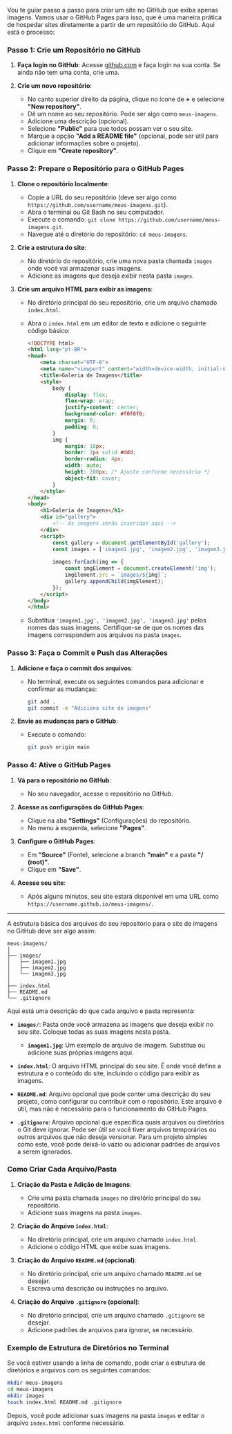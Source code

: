 Vou te guiar passo a passo para criar um site no GitHub que exiba apenas imagens. Vamos usar o GitHub Pages para isso, que é uma maneira prática de hospedar sites diretamente a partir de um repositório do GitHub. Aqui está o processo:

### Passo 1: Crie um Repositório no GitHub

1. **Faça login no GitHub**: Acesse [github.com](https://github.com) e faça login na sua conta. Se ainda não tem uma conta, crie uma.

2. **Crie um novo repositório**:
   - No canto superior direito da página, clique no ícone de **+** e selecione **"New repository"**.
   - Dê um nome ao seu repositório. Pode ser algo como `meus-imagens`.
   - Adicione uma descrição (opcional).
   - Selecione **"Public"** para que todos possam ver o seu site.
   - Marque a opção **"Add a README file"** (opcional, pode ser útil para adicionar informações sobre o projeto).
   - Clique em **"Create repository"**.

### Passo 2: Prepare o Repositório para o GitHub Pages

1. **Clone o repositório localmente**:
   - Copie a URL do seu repositório (deve ser algo como `https://github.com/username/meus-imagens.git`).
   - Abra o terminal ou Git Bash no seu computador.
   - Execute o comando: `git clone https://github.com/username/meus-imagens.git`.
   - Navegue até o diretório do repositório: `cd meus-imagens`.

2. **Crie a estrutura do site**:
   - No diretório do repositório, crie uma nova pasta chamada `images` onde você vai armazenar suas imagens.
   - Adicione as imagens que deseja exibir nesta pasta `images`.

3. **Crie um arquivo HTML para exibir as imagens**:
   - No diretório principal do seu repositório, crie um arquivo chamado `index.html`.
   - Abra o `index.html` em um editor de texto e adicione o seguinte código básico:

     ```html
     <!DOCTYPE html>
     <html lang="pt-BR">
     <head>
         <meta charset="UTF-8">
         <meta name="viewport" content="width=device-width, initial-scale=1.0">
         <title>Galeria de Imagens</title>
         <style>
             body {
                 display: flex;
                 flex-wrap: wrap;
                 justify-content: center;
                 background-color: #f0f0f0;
                 margin: 0;
                 padding: 0;
             }
             img {
                 margin: 10px;
                 border: 2px solid #ddd;
                 border-radius: 4px;
                 width: auto;
                 height: 200px; /* Ajuste conforme necessário */
                 object-fit: cover;
             }
         </style>
     </head>
     <body>
         <h1>Galeria de Imagens</h1>
         <div id="gallery">
             <!-- As imagens serão inseridas aqui -->
         </div>
         <script>
             const gallery = document.getElementById('gallery');
             const images = ['imagem1.jpg', 'imagem2.jpg', 'imagem3.jpg']; // Liste suas imagens aqui
             
             images.forEach(img => {
                 const imgElement = document.createElement('img');
                 imgElement.src = `images/${img}`;
                 gallery.appendChild(imgElement);
             });
         </script>
     </body>
     </html>
     ```

   - Substitua `'imagem1.jpg', 'imagem2.jpg', 'imagem3.jpg'` pelos nomes das suas imagens. Certifique-se de que os nomes das imagens correspondem aos arquivos na pasta `images`.

### Passo 3: Faça o Commit e Push das Alterações

1. **Adicione e faça o commit dos arquivos**:
   - No terminal, execute os seguintes comandos para adicionar e confirmar as mudanças:

     ```bash
     git add .
     git commit -m "Adiciona site de imagens"
     ```

2. **Envie as mudanças para o GitHub**:
   - Execute o comando:

     ```bash
     git push origin main
     ```

### Passo 4: Ative o GitHub Pages

1. **Vá para o repositório no GitHub**:
   - No seu navegador, acesse o repositório no GitHub.

2. **Acesse as configurações do GitHub Pages**:
   - Clique na aba **"Settings"** (Configurações) do repositório.
   - No menu à esquerda, selecione **"Pages"**.

3. **Configure o GitHub Pages**:
   - Em **"Source"** (Fonte), selecione a branch **"main"** e a pasta **"/ (root)"**.
   - Clique em **"Save"**.

4. **Acesse seu site**:
   - Após alguns minutos, seu site estará disponível em uma URL como `https://username.github.io/meus-imagens/`.

--------------------------------------

A estrutura básica dos arquivos do seu repositório para o site de imagens no GitHub deve ser algo assim:

```
meus-imagens/
│
├── images/
│   ├── imagem1.jpg
│   ├── imagem2.jpg
│   └── imagem3.jpg
│
├── index.html
├── README.md
└── .gitignore
```

Aqui está uma descrição do que cada arquivo e pasta representa:

- **`images/`**: Pasta onde você armazena as imagens que deseja exibir no seu site. Coloque todas as suas imagens nesta pasta.
  - **`imagem1.jpg`**: Um exemplo de arquivo de imagem. Substitua ou adicione suas próprias imagens aqui.

- **`index.html`**: O arquivo HTML principal do seu site. É onde você define a estrutura e o conteúdo do site, incluindo o código para exibir as imagens.

- **`README.md`**: Arquivo opcional que pode conter uma descrição do seu projeto, como configurar ou contribuir com o repositório. Este arquivo é útil, mas não é necessário para o funcionamento do GitHub Pages.

- **`.gitignore`**: Arquivo opcional que especifica quais arquivos ou diretórios o Git deve ignorar. Pode ser útil se você tiver arquivos temporários ou outros arquivos que não deseja versionar. Para um projeto simples como este, você pode deixá-lo vazio ou adicionar padrões de arquivos a serem ignorados.

### Como Criar Cada Arquivo/Pasta

1. **Criação da Pasta e Adição de Imagens**:
   - Crie uma pasta chamada `images` no diretório principal do seu repositório.
   - Adicione suas imagens na pasta `images`.

2. **Criação do Arquivo `index.html`**:
   - No diretório principal, crie um arquivo chamado `index.html`.
   - Adicione o código HTML que exibe suas imagens.

3. **Criação do Arquivo `README.md` (opcional)**:
   - No diretório principal, crie um arquivo chamado `README.md` se desejar.
   - Escreva uma descrição ou instruções no arquivo.

4. **Criação do Arquivo `.gitignore` (opcional)**:
   - No diretório principal, crie um arquivo chamado `.gitignore` se desejar.
   - Adicione padrões de arquivos para ignorar, se necessário.

### Exemplo de Estrutura de Diretórios no Terminal

Se você estiver usando a linha de comando, pode criar a estrutura de diretórios e arquivos com os seguintes comandos:

```bash
mkdir meus-imagens
cd meus-imagens
mkdir images
touch index.html README.md .gitignore
```

Depois, você pode adicionar suas imagens na pasta `images` e editar o arquivo `index.html` conforme necessário.

